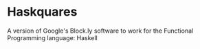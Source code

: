 # Haskquares
A version of Google's Block.ly software to work for the Functional Programming language: Haskell
